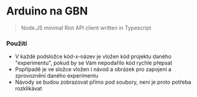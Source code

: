 # Arduino na GBN

> Node.JS minimal Riot API client written in Typescript


### Použití

* V každé podsložce kód-x-název je vložen kód projektu daného "experimentu", pokud by se Vám nepodařilo kód rychle přepsat
* Popřípadě je ve složce vložen i návod a obrázek pro zapojení a zprovoznění daného experimentu
* Návody se budou zobrazovat přímo pod soubory, není je proto potřeba rozklikávat
